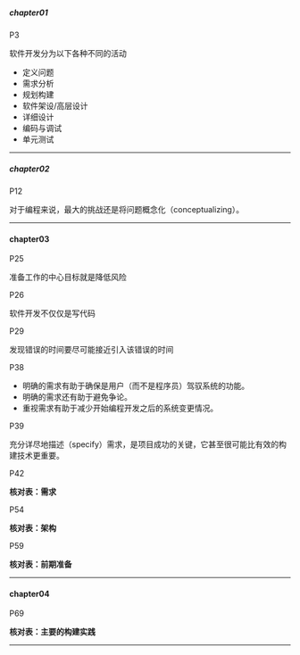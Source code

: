 ##### chapter01

P3

软件开发分为以下各种不同的活动

- 定义问题
- 需求分析 
- 规划构建
- 软件架设/高层设计
- 详细设计
- 编码与调试
- 单元测试

----

##### chapter02



P12

对于编程来说，最大的挑战还是将问题概念化（conceptualizing）。 

----

#### chapter03

P25

准备工作的中心目标就是降低风险

P26

软件开发不仅仅是写代码

P29

发现错误的时间要尽可能接近引入该错误的时间

P38

- 明确的需求有助于确保是用户（而不是程序员）驾驭系统的功能。
- 明确的需求还有助于避免争论。
- 重视需求有助于减少开始编程开发之后的系统变更情况。

P39

充分详尽地描述（specify）需求，是项目成功的关键，它甚至很可能比有效的构建技术更重要。

P42

**核对表：需求**

P54

**核对表：架构**

P59

**核对表：前期准备**

---

#### chapter04

P69

**核对表：主要的构建实践**

---

